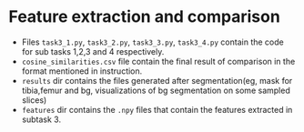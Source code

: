 # Feature extraction and comparison

- Files `task3_1.py`, `task3_2.py`, `task3_3.py`, `task3_4.py` contain the code for sub tasks 1,2,3 and 4 respectively.
- `cosine_similarities.csv` file contain the final result of comparison in the format mentioned in instruction.
- `results` dir contains the files generated after segmentation(eg, mask for tibia,femur and bg, visualizations of bg segmentation on some sampled slices)
- `features` dir contains the `.npy` files that contain the features extracted in subtask 3.
